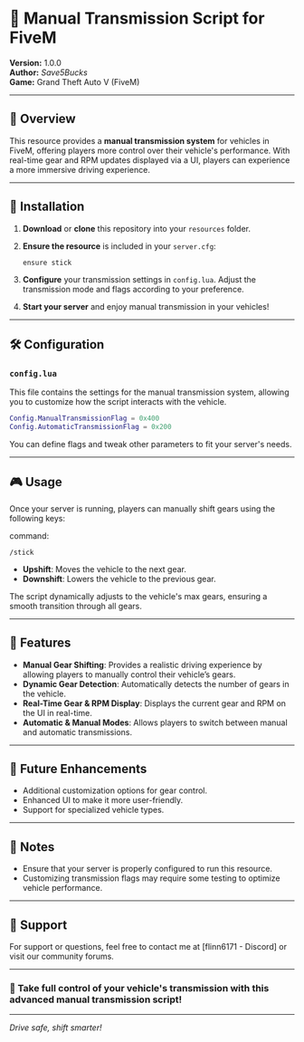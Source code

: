 # 🚗 Manual Transmission Script for FiveM

**Version:** 1.0.0  
**Author:** _Save5Bucks_  
**Game:** Grand Theft Auto V (FiveM)

---

## 📜 Overview

This resource provides a **manual transmission system** for vehicles in FiveM, offering players more control over their vehicle's performance. With real-time gear and RPM updates displayed via a UI, players can experience a more immersive driving experience.

---

## 🚀 Installation

1. **Download** or **clone** this repository into your `resources` folder.

2. **Ensure the resource** is included in your `server.cfg`:

   ```plaintext
   ensure stick
   ```

3. **Configure** your transmission settings in `config.lua`. Adjust the transmission mode and flags according to your preference.

4. **Start your server** and enjoy manual transmission in your vehicles!

---

## 🛠️ Configuration

### `config.lua`

This file contains the settings for the manual transmission system, allowing you to customize how the script interacts with the vehicle.

```lua
Config.ManualTransmissionFlag = 0x400
Config.AutomaticTransmissionFlag = 0x200
```

You can define flags and tweak other parameters to fit your server's needs.

---

## 🎮 Usage

Once your server is running, players can manually shift gears using the following keys:

command:

```plaintext
/stick
```

- **Upshift**: Moves the vehicle to the next gear.
- **Downshift**: Lowers the vehicle to the previous gear.

The script dynamically adjusts to the vehicle's max gears, ensuring a smooth transition through all gears.

---

## 🔧 Features

- **Manual Gear Shifting**: Provides a realistic driving experience by allowing players to manually control their vehicle’s gears.
- **Dynamic Gear Detection**: Automatically detects the number of gears in the vehicle.
- **Real-Time Gear & RPM Display**: Displays the current gear and RPM on the UI in real-time.
- **Automatic & Manual Modes**: Allows players to switch between manual and automatic transmissions.

---

## 🌟 Future Enhancements

- Additional customization options for gear control.
- Enhanced UI to make it more user-friendly.
- Support for specialized vehicle types.

---

## 📝 Notes

- Ensure that your server is properly configured to run this resource.
- Customizing transmission flags may require some testing to optimize vehicle performance.

---

## 📧 Support

For support or questions, feel free to contact me at [flinn6171 - Discord] or visit our community forums.

---

### 🚀 Take full control of your vehicle's transmission with this advanced manual transmission script!

---

_Drive safe, shift smarter!_
